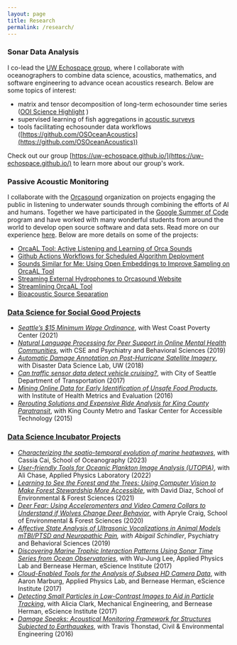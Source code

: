 ```yaml
---
layout: page
title: Research
permalink: /research/
---
```


 

### Sonar Data Analysis

I co-lead the [UW Echospace group](https://uw-echospace.github.io/), where I collaborate with oceanographers to combine data science, acoustics, mathematics, and software engineering to advance ocean acoustics research. Below are some topics of interest:

* matrix and tensor decomposition of long-term echosounder time series ([OOI Science Highlight](https://oceanobservatories.org/2021/03/a-bountiful-sea-of-data-making-echosounder-data-more-useful/) )
* supervised learning of fish aggregations in [acoustic surveys](https://uw-echospace.github.io/project/2021-hake-workflow/) 
* tools facilitating echosounder data workflows ([https://github.com/OSOceanAcoustics](https://github.com/OSOceanAcoustics))

Check out our group [https://uw-echospace.github.io/](https://uw-echospace.github.io/) to learn more about our group's work.

### Passive Acoustic Monitoring

I collaborate with the [Orcasound](https://www.orcasound.net/) organization on projects engaging the public in listening to underwater sounds through combining the efforts of AI and humans. Together we have participated in the [Google Summer of Code](https://summerofcode.withgoogle.com/how-it-works) program and have worked with many wonderful students from around the world to develop open source software and data sets. Read more on our experience [here](https://www.orcasound.net/portfolio/google-summer-of-code-open-source-software-for-students-orcas/). Below are more details on some of the projects:

* [OrcaAL Tool: Active Listening and Learning of Orca Sounds](https://orcasound.github.io/orcaal/)
* [Github Actions Workflows for Scheduled Algorithm Deployment](https://www.orcasound.net/author/dmitryvolodin/)
* [Sounds Similar for Me: Using Open Embeddings to Improve Sampling on OrcaAL Tool](https://www.orcasound.net/author/josegiraldo/)
* [Streaming External Hydrophones to Orcasound Website](https://www.orcasound.net/author/karan/)
* [Streamlining OrcaAL Tool](https://www.orcasound.net/author/benjamin/)
* [Bioacoustic Source Separation](https://www.orcasound.net/?s=devdoot)

### [Data Science for Social Good Projects](https://escience.washington.edu/using-data-science/data-science-for-social-good/)
* *[Seattle’s $15 Minimum Wage Ordinance](https://uwescience.github.io/MinWA/)*, with West Coast Poverty Center (2021)
* *[Natural Language Processing for Peer Support in Online Mental Health Communities](https://uwescience.github.io/DSSG-Peer-Support/)*, with CSE and Psychiatry and Behavioral Sciences (2019)
* *[Automatic Damage Annotation on Post-Hurricane Satellite Imagery](https://dds-lab.github.io/disaster-damage-detection/)*, with Disaster Data Science Lab, UW (2018)
* *[Can traffic sensor data detect vehicle cruising?](https://escience.washington.edu/dssg-2017-vehicle-cruising/)*, with City of Seattle Department of Transportation (2017)
* *[Mining Online Data for Early Identification of Unsafe Food Products](https://uwescience.github.io/DSSG2016-UnsafeFoods/)*, with Institute of Health Metrics and Evaluation (2016)
* *[Rerouting Solutions and Expensive Ride Analysis for King County Paratransit](https://escience.washington.edu/dssg-2015-king-county-paratransit/)*, with King County Metro and Taskar Center for Accessible Technology (2015)



### [Data Science Incubator Projects](https://escience.washington.edu/using-data-science/incubator/)
* *[Characterizing the spatio-temporal evolution of marine heatwaves](https://escience.washington.edu/incubator-23-mhw/)*, with Cassia Cai, School of Oceanography (2023)
* *[User-friendly Tools for Oceanic Plankton Image Analysis (UTOPIA)](https://escience.washington.edu/incubator-22-utopia/)*, with Ali Chase, Applied Physics Laboratory (2022)
* *[Learning to See the Forest and the Trees: Using Computer Vision to Make Forest Stewardship More Accessible](https://escience.washington.edu/incubator-21-forest/)*, with David Diaz, School of Environmental & Forest Sciences (2021)
* *[Deer Fear: Using Acceleromenters and Video Camera Collars to Understand if Wolves Change Deer Behavior](https://escience.washington.edu/incubator-20-deer/)*, with Apryle Craig, School of Environmental & Forest Sciences (2020)
* *[Affective State Analysis of Ultrasonic Vocalizations in Animal Models mTBI/PTSD and Neuropathic Pain](https://escience.washington.edu/incubator-19-pain/), with Abigail Schindler*, Psychiatry and Behavioral Sciences (2019)
* *[Discovering Marine Trophic Interaction Patterns Using Sonar Time Series from Ocean Observatories](https://escience.washington.edu/incubator-17-sonar-patterns/)*, with Wu-Jung Lee, Applied Physics Lab and Bernease Herman, eScience Institute (2017)
* *[Cloud-Enabled Tools for the Analysis of Subsea HD Camera Data](https://escience.washington.edu/incubator-17-subsea-data/)*, with Aaron Marburg, Applied Physics Lab, and Bernease Herman, eScience Institute (2017)
* *[Detecting Small Particles in Low-Contrast Images to Aid in Particle Tracking](https://escience.washington.edu/incubator-17-particle-tracking/)*, with Alicia Clark, Mechanical Engineering, and Bernease Herman, eScience Institute (2017)
* *[Damage Speaks: Acoustical Monitoring Framework for Structures Subjected to Earthquakes](https://escience.washington.edu/incubator-16-earthquakes/)*, with Travis Thonstad, Civil & Environmental Engineering (2016)

